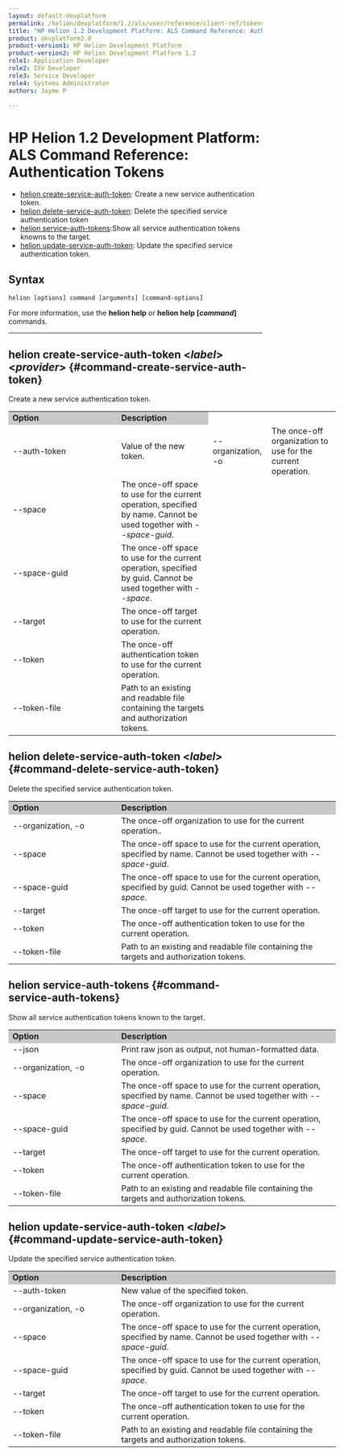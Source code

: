 ```yaml
---
layout: default-devplatform
permalink: /helion/devplatform/1.2/als/user/reference/client-ref/tokens/
title: "HP Helion 1.2 Development Platform: ALS Command Reference: Authentication Tokens"
product: devplatform2.0
product-version1: HP Helion Development Platform
product-version2: HP Helion Development Platform 1.2
role1: Application Developer 
role2: ISV Developer
role3: Service Developer
role4: Systems Administrator
authors: Jayme P

---
```

<!--PUBLISHED-->

# HP Helion 1.2 Development Platform: ALS Command Reference: Authentication Tokens

- [helion create-service-auth-token](#command-create-service-auth-token): Create a new service authentication token.
- [helion delete-service-auth-token](#command-delete-service-auth-token): Delete the specified service authentication token
- [helion service-auth-tokens](#command-service-auth-tokens):Show all service authentication tokens knowns to the target. 
- [helion update-service-auth-token](#command-update-service-auth-token): Update the specified service authentication token.

## Syntax

	helion [options] command [arguments] [command-options]
For more information, use the **helion help** or **helion help [*command*]** commands.

<hr />

## helion create-service-auth-token <*label*> <*provider*> {#command-create-service-auth-token}
Create a new service authentication token. 

<table style="text-align: left; vertical-align: top; width:650px;">
<tr style="background-color: #C8C8C8;">
<td style="width: 200px;"><b>Option</b></td><td><b>Description</b></td>
</tr>
<tr><td>--auth-token</td>
<td>Value of the new token.</td>
</tr<tr>
<td>--organization, -o</td>
<td>The once-off organization to use for the current operation.</td>
</tr>    <tr><td>--space</td>
<td>The once-off space to use for the current operation, specified by
name. Cannot be used together with <i>--space-guid</i>.</td>
</tr>    <tr><td>--space-guid</td>
<td>The once-off space to use for the current operation, specified by
guid.  Cannot be used together with <i>--space</i>.</td>
</tr>    <tr><td>--target</td>
<td>The once-off target to use for the current operation.</td>
</tr>    <tr><td>--token</td>
<td>The once-off authentication token to use for the current
operation.</td>
</tr>    <tr><td>--token-file</td>
<td>Path to an existing and readable file containing the targets and
authorization tokens.</td>
</tr>
</table>

## helion delete-service-auth-token <*label*> {#command-delete-service-auth-token}
Delete the specified service authentication token.

<table style="text-align: left; vertical-align: top; width:650px;">
<tr style="background-color: #C8C8C8;">
<td style="width: 200px;"><b>Option</b></td><td><b>Description</b></td>
</tr><tr>
<td>--organization, -o</td>
<td>The once-off organization to use for the current operation..</td>
</tr>    <tr><td>--space</td>
<td>The once-off space to use for the current operation, specified by
name.  Cannot be used together with <i>--space-guid</i>.</td>
</tr>    <tr><td>--space-guid</td>
<td>The once-off space to use for the current operation, specified by
guid.  Cannot be used together with <i>--space</i>.</td>
</tr>    <tr><td>--target</td>
<td>The once-off target to use for the current operation.</td>
</tr>    <tr><td>--token</td>
<td>The once-off authentication token to use for the current
operation.</td>
</tr>    <tr><td>--token-file</td>
<td>Path to an existing and readable file containing the targets and
authorization tokens.</td>
</tr>
</table>

## helion service-auth-tokens {#command-service-auth-tokens}
Show all service authentication tokens known to the target.

<table style="text-align: left; vertical-align: top; width:650px;">
<tr style="background-color: #C8C8C8;">
<td style="width: 200px;"><b>Option</b></td><td><b>Description</b></td>
</tr><tr><td>--json</td>
<td>Print raw json as output, not human-formatted data.</td>
</tr><tr>
<td>--organization, -o</td>
<td>The once-off organization to use for the current operation.</td>
</tr>    <tr><td>--space</td>
<td>The once-off space to use for the current operation, specified by
name.  Cannot be used together with <i>--space-guid</i>.</td>
</tr>    <tr><td>--space-guid</td>
<td>The once-off space to use for the current operation, specified by
guid.  Cannot be used together with <i>--space</i>.</td>
</tr>    <tr><td>--target</td>
<td>The once-off target to use for the current operation.</td>
</tr>    <tr><td>--token</td>
<td>The once-off authentication token to use for the current
operation.</td>
</tr>    <tr><td>--token-file</td>
<td>Path to an existing and readable file containing the targets and
authorization tokens.</td>
</tr>
</table>

## helion update-service-auth-token <*label*> {#command-update-service-auth-token}
Update the specified service authentication token. 
<table style="text-align: left; vertical-align: top; width:650px;">
<tr style="background-color: #C8C8C8;">
<td style="width: 200px;"><b>Option</b></td><td><b>Description</b></td>
</tr>
<tr><td>--auth-token</td>
<td>New value of the specified token.</td>
</tr><tr>
<td>--organization, -o</td>
<td>The once-off organization to use for the current operation.</td>
</tr>    <tr><td>--space</td>
<td>The once-off space to use for the current operation, specified by
name.  Cannot be used together with <i>--space-guid</i>.</td>
</tr>    <tr><td>--space-guid</td>
<td>The once-off space to use for the current operation, specified by
guid.  Cannot be used together with <i>--space</i>.</td>
</tr>    <tr><td>--target</td>
<td>The once-off target to use for the current operation.</td>
</tr>    <tr><td>--token</td>
<td>The once-off authentication token to use for the current
operation.</td>
</tr>    <tr><td>--token-file</td>
<td>Path to an existing and readable file containing the targets and
authorization tokens.</td>
</tr> 
</table> 
